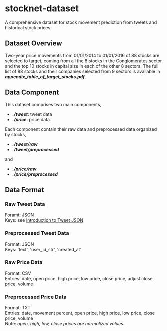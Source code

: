 # stocknet-dataset

A comprehensive dataset for stock movement prediction from tweets and historical stock prices.

## Dataset Overview
Two-year price movements from 01/01/2014 to 01/01/2016 of 88 stocks are selected to target, coming from all the 8 stocks in the Conglomerates sector and the top 10 stocks in capital size in each of the other 8 sectors. The full list of 88 stocks and their companies selected from 9 sectors is available in ***appendix\_table\_of\_target\_stocks.pdf***.

## Data Component
This dataset comprises two main components,

* ***./tweet***: tweet data
* ***./price***: price data  

Each component contain their raw data and preprocessed data organized by stocks,  

* ***./tweet/raw***
* ***./tweet/preprocessed***

and  

* ***./price/raw***  
* ***./price/preprocessed***

## Data Format

### Raw Tweet Data
Foramt: JSON  
Keys: see [Introduction to Tweet JSON](https://developer.twitter.com/en/docs/tweets/data-dictionary/overview/intro-to-tweet-json
)

### Preprocessed Tweet Data
Format: JSON  
Keys: 'text', 'user\_id\_str', 'created\_at'

### Raw Price Data
Format: CSV  
Entries: date, open price, high price, low price, close price, adjust close price, volume  

### Preprocessed Price Data
Format: TXT  
Entries: date, movement percent, open price, high price, low price, close price, volume  
Note: *open, high, low, close prices are normalized values.*